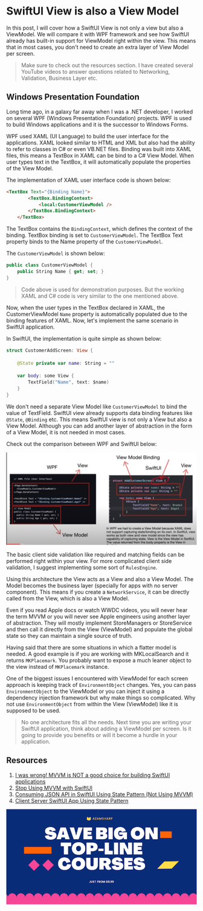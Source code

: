 # SwiftUI View is also a View Model 

In this post, I will cover how a SwiftUI View is not only a view but also a ViewModel. We will compare it with WPF framework and see how SwiftUI already has built-in support for ViewModel right within the view. This means that in most cases, you don't need to create an extra layer of View Model per screen.    

> Make sure to check out the resources section. I have created several YouTube videos to answer questions related to Networking, Validation, Business Layer etc. 

## Windows Presentation Foundation 

Long time ago, in a galaxy far away when I was a .NET developer, I worked on several WPF (Windows Presentation Foundation) projects. WPF is used to build Windows applications and it is the successor to Windows Forms. 

WPF used XAML (UI Language) to build the user interface for the applications. XAML looked similar to HTML and XML but also had the ability to refer to classes in C# or even VB.NET files. Binding was built into XAML files, this means a TextBox in XAML can be bind to a C# View Model. When user types text in the TextBox, it will automatically populate the properties of the View Model. 

The implementation of XAML user interface code is shown below: 

``` html 
<TextBox Text="{Binding Name}">
        <TextBox.BindingContext>
            <local:CustomerViewModel />
        </TextBox.BindingContext>
    </TextBox>
```

The TextBox contains the ```BindingContext```, which defines the context of the binding. TextBox binding is set to ```CustomerViewModel```. The TextBox Text property binds to the Name property of the ```CustomerViewModel```. 

The ```CustomerViewModel``` is shown below: 

``` csharp 
public class CustomerViewModel {
    public String Name { get; set; }
}
```

> Code above is used for demonstration purposes. But the working XAML and C# code is very similar to the one mentioned above.  
 
Now, when the user types in the TextBox declared in XAML, the CustomerViewModel ```Name``` property is automatically populated due to the binding features of XAML. Now, let's implement the same scenario in SwiftUI application. 

In SwiftUI, the implementation is quite simple as shown below: 

``` swift 
struct CustomerAddScreen: View {
    
    @State private var name: String = ""
    
    var body: some View {
        TextField("Name", text: $name)
    }
}
```

We don't need a separate View Model like ```CustomerViewModel``` to bind the value of TextField. SwiftUI view already supports data binding features like ```@State```, ```@Binding``` etc. This means SwiftUI view is not only a View but also a View Model. Although you can add another layer of abstraction in the form of a View Model, it is not needed in most cases. 

Check out the comparison between WPF and SwiftUI below: 

![SwiftUI vs WPF](/images/view-is-view-model.png)

The basic client side validation like required and matching fields can be performed right within your view. For more complicated client side validation, I suggest implementing some sort of ```RulesEngine```. 

Using this architecture the View acts as a View and also a View Model. The Model becomes the business layer (specially for apps with no server component). This means if you create a ```NetworkService```, it can be directly called from the View, which is also a View Model. 

Even if you read Apple docs or watch WWDC videos, you will never hear the term MVVM or you will never see Apple engineers using another layer of abstraction. They will mostly implement StoreManagers or StoreService and then call it directly from the View (ViewModel) and populate the global state so they can maintain a single source of truth.  

Having said that there are some situations in which a flatter model is needed. A good example is if you are working with MKLocalSearch and it returns ```MKPlacemark```. You probably want to expose a much leaner object to the view instead of ```MKPlacemark``` instance. 

One of the biggest issues I encountered with ViewModel for each screen approach is keeping track of ```EnvironmentObject``` changes. Yes, you can pass ```EnvironmentObject``` to the ViewModel or you can inject it using a dependency injection framework but why make things so complicated. Why not use ```EnvironmentObject``` from within the View (ViewModel) like it is supposed to be used. 

> No one architecture fits all the needs. Next time you are writing your SwiftUI application, think about adding a ViewModel per screen. Is it going to provide you benefits or will it become a hurdle in your application. 

## Resources 

1. [I was wrong! MVVM is NOT a good choice for building SwiftUI applications](https://azamsharp.com/2022/07/17/2022-swiftui-and-mvvm.html)
2. [Stop Using MVVM with SwiftUI](https://youtu.be/LVx93PfGjdo)
3. [Consuming JSON API in SwiftUI Using State Pattern (Not Using MVVM)](https://youtu.be/YOCZuZz4vAw)
4. [Client Server SwiftUI App Using State Pattern](https://youtu.be/j2x7GylAnmE)


<center>
<a href = "http://www.azamsharp.com/courses">
<img src="https://raw.githubusercontent.com/azamsharp/azamsharp.github.io/master/_posts/images/banner.png"> 
</a>
</center>




